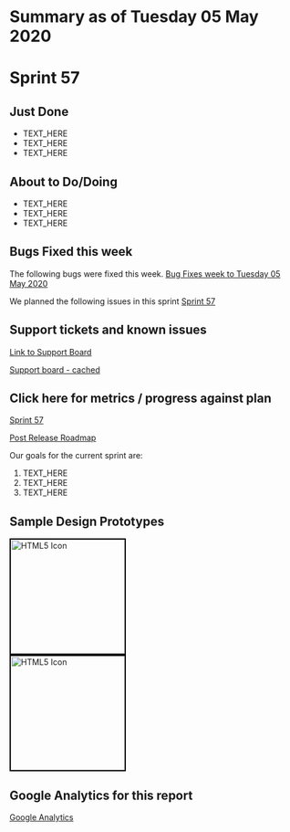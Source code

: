 # Summary as of Tuesday 05 May 2020 

# Sprint 57

## Just Done
* TEXT_HERE
* TEXT_HERE
* TEXT_HERE

## About to Do/Doing
* TEXT_HERE
* TEXT_HERE
* TEXT_HERE

## Bugs Fixed this week
The following bugs were fixed this week.
[Bug Fixes week to Tuesday 05 May 2020](graphs/bugs05052020.png)

We planned the following issues in this sprint 
[Sprint 57](graphs/sprint05052020.png)

## Support tickets and known issues
[Link to Support Board](https://collaboration.homeoffice.gov.uk/jira/secure/RapidBoard.jspa?rapidView=1717&selectedIssue=ASSB-253)

[Support board - cached](graphs/supportBoard05052020.png)

## Click here for metrics / progress against plan
[Sprint 57](graphs/progress05052020.png)

[Post Release Roadmap](graphs/roadmap05052020.png)

Our goals for the current sprint are:
1. TEXT_HERE 
2. TEXT_HERE
3. TEXT_HERE

## Sample Design Prototypes
<a href="graphs/proto1_05052020.png"><img src="graphs/proto1_05052020.png" alt="HTML5 Icon" width="200" style="border:2px solid black"></a>
<br>
<a href="graphs/proto2_05052020.png"><img src="graphs/proto2_05052020.png" alt="HTML5 Icon" width="200" style="border:2px solid black"></a>
<br>


## Google Analytics for this report
[Google Analytics](graphs/GA05052020.png)


